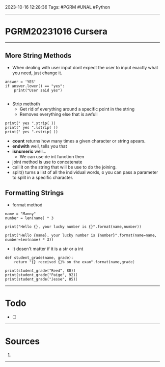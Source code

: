 2023-10-16
12:28:36
Tags: #PGRM #UNAL #Python
___
# PGRM20231016 Cursera
___
## More String Methods
* When dealing with user input dont expect the user to input exactly what you need, just change it.
```run-python 
answer = 'YES'
if answer.lower() == "yes":
	print("User said yes")
	
```
* Strip methoth
	* Get rid of everything around a specific point in the string
	* Removes everything else that is awfull
```run-python
print(" yes ".strip( ))
print(" yes ".lstrip( ))
print(" yes ".rstrip( ))
```
* **count** returns how many times a given character or string apears.
* **endwith** well, tells  you that
* **isnumeric** well...
	* We can use de int function then
* joint method is use to concatenate
* call it on the string that will be use to do the joining.
* split() turns a list of all the individual words, o you can pass a parameter to split in a specific character.
## Formatting Strings
* format method
```run-python
name = "Manny"
number = len(name) * 3

print("Hello {}, your lucky number is {}".format(name,number))

print("Hello {name}, your lucky number is {number}".format(name=name, number=len(name) * 3))
```
* It dosen't matter if it is a str or a int
``` run-python
def student_grade(name, grade):
	return "{} received {}% on the exam".format(name,grade)

print(student_grade("Reed", 80))
print(student_grade("Paige", 92))
print(student_grade("Jesse", 85))
```
___
# Todo
- [ ] 
___
# Sources
1. 
___